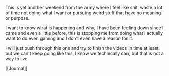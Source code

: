 This is yet another weekend from the army where I feel like shit, waste a lot of time not doing what I want or pursuing weird stuff that have no meaning or purpose.

I want to know what is happening and why, I have been feeling down since I came and even a little before, this is stopping me from doing what I actually want to do even gaming and I don't even have a reason for it.

I will just push through this one and try to finish the videos in time at least. but we can't keep going like this, I know we technically can, but that is not a way to live.

[[Journal]]